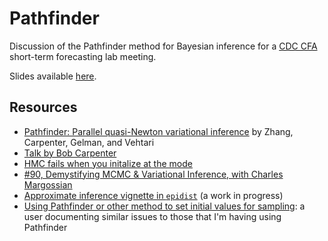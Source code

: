 # Pathfinder

Discussion of the Pathfinder method for Bayesian inference for a  [CDC CFA](https://www.cdc.gov/forecast-outbreak-analytics/index.html) short-term forecasting lab meeting.

Slides available [here](https://athowes.github.io/pathfinder/pathfinder).

## Resources

* [Pathfinder: Parallel quasi-Newton variational inference](https://www.jmlr.org/papers/volume23/21-0889/21-0889.pdf) by Zhang, Carpenter, Gelman, and Vehtari
* [Talk by Bob Carpenter](https://www.youtube.com/watch?v=TPptuDp-w2E)
* [HMC fails when you initalize at the mode](https://statmodeling.stat.columbia.edu/2024/05/24/hmc-fails-when-you-initialize-at-the-mode/)
* [#90, Demystifying MCMC & Variational Inference, with Charles Margossian](https://www.youtube.com/watch?v=wEKqznbHHQw&t=10s)
* [Approximate inference vignette in `epidist`](https://github.com/epinowcast/epidist/pull/69) (a work in progress)
* [Using Pathfinder or other method to set initial values for sampling](https://discourse.mc-stan.org/t/using-pathfinder-or-other-method-to-set-initial-values-for-sampling/34960?page=2): a user documenting similar issues to those that I'm having using Pathfinder
